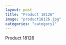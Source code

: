 ```yaml
---
layout: post
title: "Product 18126"
image: "product18126.jpg"
categories: "category1"
---
```

Product 18126
